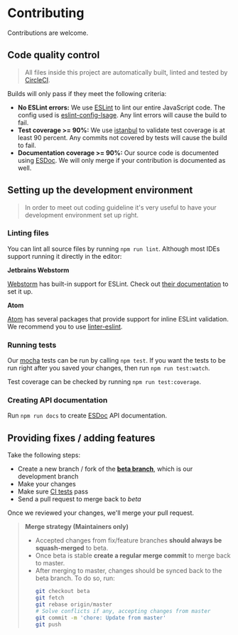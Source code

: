 # Contributing

Contributions are welcome.

## Code quality control

> All files inside this project are automatically built, linted and tested by [CircleCI](https://circleci.com/gh/atSCM/atscm).

Builds will only pass if they meet the following criteria:

- **No ESLint errors:** We use [ESLint](http://eslint.org) to lint our entire JavaScript code. The config used is [eslint-config-lsage](https://www.npmjs.com/package/eslint-config-lsage). Any lint errors will cause the build to fail.
- **Test coverage >= 90%:** We use [istanbul](https://gotwarlost.github.io/istanbul/) to validate test coverage is at least 90 percent. Any commits not covered by tests will cause the build to fail.
- **Documentation coverage >= 90%:** Our source code is documented using [ESDoc](https://esdoc.org). We will only merge if your contribution is documented as well.

## Setting up the development environment

> In order to meet out coding guideline it's very useful to have your development environment set up right.

### Linting files

You can lint all source files by running `npm run lint`. Although most IDEs support running it directly in the editor:

**Jetbrains Webstorm**

[Webstorm](https://www.jetbrains.com/webstorm/) has built-in support for ESLint. Check out [their documentation](https://www.jetbrains.com/help/webstorm/2016.3/eslint.html) to set it up.

**Atom**

[Atom](https://atom.io) has several packages that provide support for inline ESLint validation. We recommend you to use [linter-eslint](https://atom.io/packages/linter-eslint).

### Running tests

Our [mocha](https://mochajs.org) tests can be run by calling `npm test`. If you want the tests to be run right after you saved your changes, then run `npm run test:watch`.

Test coverage can be checked by running `npm run test:coverage`.

### Creating API documentation

Run `npm run docs` to create [ESDoc](https://esdoc.org) API documentation.

## Providing fixes / adding features

Take the following steps:

- Create a new branch / fork of the **[beta branch](https://github.com/LukasHechenberger/utils-test/tree/beta)**, which is our development branch
- Make your changes
- Make sure [CI tests](https://circleci.com/gh/LukasHechenberger/workflows/utils-test) pass
- Send a pull request to merge back to _beta_

Once we reviewed your changes, we'll merge your pull request.

> **Merge strategy (Maintainers only)**
>
> - Accepted changes from fix/feature branches **should always be squash-merged** to beta.
> - Once beta is stable **create a regular merge commit** to merge back to master.
> - After merging to master, changes should be synced back to the beta branch. To do so, run:
>   ```bash
>   git checkout beta
>   git fetch
>   git rebase origin/master
>   # Solve conflicts if any, accepting changes from master
>   git commit -m 'chore: Update from master'
>   git push
>   ```

<!-- TODO: Add steps for creating good issues -->
<!-- TODO: Add links to documentation and manuals -->
